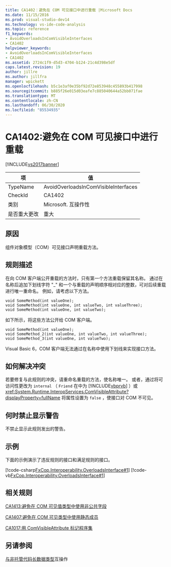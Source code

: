 ```yaml
---
title: CA1402：避免在 COM 可见接口中进行重载 |Microsoft Docs
ms.date: 11/15/2016
ms.prod: visual-studio-dev14
ms.technology: vs-ide-code-analysis
ms.topic: reference
f1_keywords:
- AvoidOverloadsInComVisibleInterfaces
- CA1402
helpviewer_keywords:
- AvoidOverloadsInComVisibleInterfaces
- CA1402
ms.assetid: 2724c1f9-d5d3-4704-b124-21c4d398e5df
caps.latest.revision: 19
author: jillre
ms.author: jillfra
manager: wpickett
ms.openlocfilehash: b5c1e3af0e35bf92d72e853948c455893b417998
ms.sourcegitcommit: b885f26e015d03eafe7c885040644a52bb071fae
ms.translationtype: MT
ms.contentlocale: zh-CN
ms.lasthandoff: 06/30/2020
ms.locfileid: "85534935"
---
```

# <a name="ca1402-avoid-overloads-in-com-visible-interfaces"></a>CA1402:避免在 COM 可见接口中进行重载
[!INCLUDE[vs2017banner](../includes/vs2017banner.md)]

|项|值|
|-|-|
|TypeName|AvoidOverloadsInComVisibleInterfaces|
|CheckId|CA1402|
|类别|Microsoft. 互操作性|
|是否重大更改|重大|

## <a name="cause"></a>原因
 组件对象模型（COM）可见接口声明重载方法。

## <a name="rule-description"></a>规则描述
 在向 COM 客户端公开重载的方法时，只有第一个方法重载保留其名称。 通过在名称后追加下划线字符 "_" 和一个与重载的声明顺序相对应的整数，可对后续重载进行唯一重命名。 例如，请考虑以下方法。

```
void SomeMethod(int valueOne);
void SomeMethod(int valueOne, int valueTwo, int valueThree);
void SomeMethod(int valueOne, int valueTwo);
```

 如下所示，将这些方法公开给 COM 客户端。

```
void SomeMethod(int valueOne);
void SomeMethod_2(int valueOne, int valueTwo, int valueThree);
void SomeMethod_3(int valueOne, int valueTwo);
```

 Visual Basic 6，COM 客户端无法通过在名称中使用下划线来实现接口方法。

## <a name="how-to-fix-violations"></a>如何解决冲突
 若要修复与此规则的冲突，请重命名重载的方法，使名称唯一。 或者，通过将可访问性更改为 `internal` （ `Friend` 在中为 [!INCLUDE[vbprvb](../includes/vbprvb-md.md)] ）或 <xref:System.Runtime.InteropServices.ComVisibleAttribute?displayProperty=fullName> 将属性设置为 `false` ，使接口对 COM 不可见。

## <a name="when-to-suppress-warnings"></a>何时禁止显示警告
 不禁止显示此规则发出的警告。

## <a name="example"></a>示例
 下面的示例演示了违反规则的接口和满足规则的接口。

 [!code-csharp[FxCop.Interoperability.OverloadsInterface#1](../snippets/csharp/VS_Snippets_CodeAnalysis/FxCop.Interoperability.OverloadsInterface/cs/FxCop.Interoperability.OverloadsInterface.cs#1)]
 [!code-vb[FxCop.Interoperability.OverloadsInterface#1](../snippets/visualbasic/VS_Snippets_CodeAnalysis/FxCop.Interoperability.OverloadsInterface/vb/FxCop.Interoperability.OverloadsInterface.vb#1)]

## <a name="related-rules"></a>相关规则
 [CA1413:避免在 COM 可见值类型中使用非公共字段](../code-quality/ca1413-avoid-non-public-fields-in-com-visible-value-types.md)

 [CA1407:避免在 COM 可见类型中使用静态成员](../code-quality/ca1407-avoid-static-members-in-com-visible-types.md)

 [CA1017:用 ComVisibleAttribute 标记程序集](../code-quality/ca1017-mark-assemblies-with-comvisibleattribute.md)

## <a name="see-also"></a>另请参阅
 [与非托管代码](https://msdn.microsoft.com/library/ccb68ce7-b0e9-4ffb-839d-03b1cd2c1258)[长数据类型](https://msdn.microsoft.com/library/b4770c34-1804-4f8c-b512-c10b0893e516)互操作

